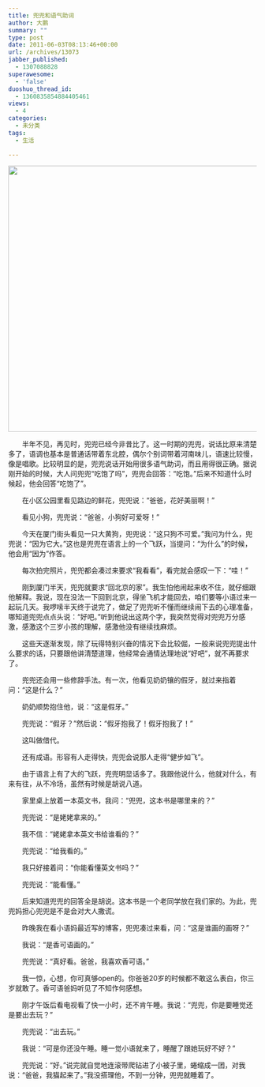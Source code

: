 ```yaml
---
title: 兜兜和语气助词
author: 大鹏
summary: ""
type: post
date: 2011-06-03T08:13:46+00:00
url: /archives/13073
jabber_published:
  - 1307088828
superawesome:
  - 'false'
duoshuo_thread_id:
  - 1360835854884405461
views:
  - 4
categories:
  - 未分类
tags:
  - 生活

---
```

[<img src="http://pengzhaoblog.files.wordpress.com/2011/06/r0016180.jpg" alt="" title="r0016180" width="720" height="539" class="alignnone size-full wp-image-13074" />][1]

　　半年不见，再见时，兜兜已经今非昔比了。这一时期的兜兜，说话比原来清楚多了，语调也基本是普通话带着东北腔，偶尔个别词带着河南味儿，语速比较慢，像是唱歌。比较明显的是，兜兜说话开始用很多语气助词，而且用得很正确。据说刚开始的时候，大人问兜兜“吃饱了吗”，兜兜会回答：“吃饱。”后来不知道什么时候起，他会回答“吃饱了”。
  
　　在小区公园里看见路边的鲜花，兜兜说：“爸爸，花好美丽啊！”
  
　　看见小狗，兜兜说：“爸爸，小狗好可爱呀！”
  
　　今天在厦门街头看见一只大黄狗，兜兜说：“这只狗不可爱。”我问为什么，兜兜说：“因为它大。”这也是兜兜在语言上的一个飞跃，当提问：“为什么”的时候，他会用“因为”作答。
  
　　每次拍完照片，兜兜都会凑过来要求“我看看”，看完就会感叹一下：“哇！”
  
　　刚到厦门半天，兜兜就要求“回北京的家”。我生怕他闹起来收不住，就仔细跟他解释。我说，现在没法一下回到北京，得坐飞机才能回去，咱们要等小语过来一起玩几天。我啰嗦半天终于说完了，做足了兜兜听不懂而继续闹下去的心理准备，哪知道兜兜点点头说：“好吧。”听到他说出这两个字，我突然觉得对兜兜万分感激，感激这个三岁小孩的理解，感激他没有继续找麻烦。
  
　　这些天逐渐发现，除了玩得特别兴奋的情况下会比较倔，一般来说兜兜提出什么要求的话，只要跟他讲清楚道理，他经常会通情达理地说“好吧”，就不再要求了。
  
　　兜兜还会用一些修辞手法。有一次，他看见奶奶镶的假牙，就过来指着问：“这是什么？”
  
　　奶奶顺势抱住他，说：“这是假牙。”
  
　　兜兜说：“假牙？”然后说：“假牙抱我了！假牙抱我了！”
  
　　这叫做借代。
  
　　还有成语。形容有人走得快，兜兜会说那人走得“健步如飞”。

　　由于语言上有了大的飞跃，兜兜明显话多了。我跟他说什么，他就对什么，有来有往，从不冷场，虽然有时候是胡说八道。
  
　　家里桌上放着一本英文书，我问：“兜兜，这本书是哪里来的？”
  
　　兜兜说：“是姥姥拿来的。”
  
　　我不信：“姥姥拿本英文书给谁看的？”
  
　　兜兜说：“给我看的。”
  
　　我只好接着问：“你能看懂英文书吗？”
  
　　兜兜说：“能看懂。”
  
　　后来知道兜兜的回答全是胡说。这本书是一个老同学放在我们家的。为此，兜兜妈担心兜兜是不是会对大人撒谎。

　　昨晚我在看小语妈最近写的博客，兜兜凑过来看，问：“这是谁画的画呀？”
  
　　我说：“是香可语画的。”
  
　　兜兜说：“真好看。爸爸，我喜欢香可语。”
  
　　我一惊，心想，你可真够open的。你爸爸20岁的时候都不敢这么表白，你三岁就敢了。香可语爸妈听见了不知作何感想。
  
　　刚才午饭后看电视看了快一小时，还不肯午睡。我说：“兜兜，你是要睡觉还是要出去玩？”
  
　　兜兜说：“出去玩。”
  
　　我说：“可是你还没午睡。睡一觉小语就来了，睡醒了跟她玩好不好？”
  
　　兜兜说：“好。”说完就自觉地连滚带爬钻进了小被子里，蜷缩成一团，对我说：“爸爸，我猫起来了。”我没搭理他，不到一分钟，兜兜就睡着了。

 [1]: http://pengzhaoblog.files.wordpress.com/2011/06/r0016180.jpg
